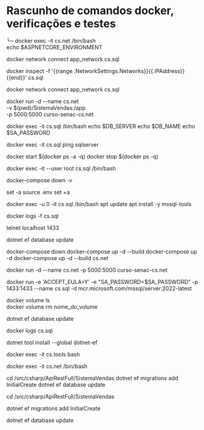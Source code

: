 # Rascunho de comandos docker, verificações e testes

╰─ docker exec -it cs.net /bin/bash                                                                      
echo $ASPNETCORE_ENVIRONMENT

docker network connect app_network cs.sql

docker inspect -f '{{range .NetworkSettings.Networks}}{{.IPAddress}}{{end}}' cs.sql

docker network connect app_network cs.sql

docker run -d --name cs.net \
  -v $(pwd)/SistemaVendas:/app \
  -p 5000:5000 curso-senac-cs.net


docker exec -it cs.sql /bin/bash
echo $DB_SERVER
echo $DB_NAME
echo $SA_PASSWORD

docker exec -it cs.sql ping sqlserver

docker start $(docker ps -a -q)
docker stop $(docker ps -q)

docker exec -it --user root cs.sql /bin/bash

docker-compose down -v

set -a
source .env
set +a


docker exec -u 0 -it cs.sql /bin/bash
apt update
apt install -y mssql-tools


docker logs -f cs.sql

telnet localhost 1433

dotnet ef database update

docker-compose down
docker-compose up -d --build 
docker-compose up -d
docker-compose up -d --build cs.net

docker run -d --name cs.net -p 5000:5000 curso-senac-cs.net


docker run -e 'ACCEPT_EULA=Y' -e "SA_PASSWORD=$SA_PASSWORD" -p 1433:1433 --name cs.sql -d mcr.microsoft.com/mssql/server:2022-latest


docker volume ls  
docker volume rm nome_do_volume


dotnet ef database update


docker logs cs.sql

dotnet tool install --global dotnet-ef


docker exec -it cs.tools bash

docker exec -it cs.net /bin/bash

cd /src/csharp/ApiRestFull/SistemaVendas
dotnet ef migrations add InitialCreate
dotnet ef database update


cd /src/csharp/ApiRestFull/SistemaVendas


dotnet ef migrations add InitialCreate

 
dotnet ef database update



 


